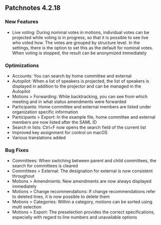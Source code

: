 ## Patchnotes 4.2.18

### New Features
- Live voting: During nominal votes in motions, individual votes can be projected while voting is in progress, so that it is possible to see live who voted how. The votes are grouped by structure level. In the settings, there is the option to set this as the default for nominal votes. When voting is stopped, the result can be anonymized immediately

### Optimizations
- Accounts: You can search by home committee and external
- Autopilot: When a list of speakers is projected, the list of speakers is displayed in addition to the projector and can be managed in the Autopilot
- Motions > Forwarding: While backtracking, you can see from which meeting and in what status amendments were forwarded
- Participants: Home committee and external members are listed under organization specific information
- Participants > Export: In the example file, home committee and external members are now listed after the SAML ID
- Search in lists: Ctrl+F now opens the search field of the current list
- Improved key assignment for control on macOS
- Various translations added

### Bug Fixes
- Committees: When switching between parent and child committees, the search for committees is cleared
- Committees > External: The designation for external is now consistent throughout
- Motions > Amendments: New amendments are now always displayed immediately
- Motions > Change recommendations: If change recommendations refer to deleted lines, it is now possible to delete them
- Motions > Categories: Within a category, motions can be sorted using multi selection
- Motions > Export: The preselection provides the correct specifications, especially with regard to line numbers and unavailable options
